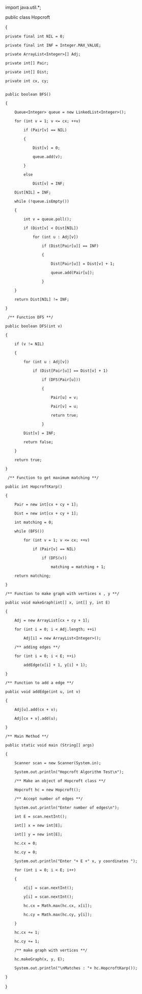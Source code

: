 import java.util.*;
 

public class Hopcroft

{    

    private final int NIL = 0;
    
    private final int INF = Integer.MAX_VALUE;
    
    private ArrayList<Integer>[] Adj; 
    
    private int[] Pair;
    
    private int[] Dist;
    
    private int cx, cy;
 
     
    public boolean BFS() 
    
    {
        
        Queue<Integer> queue = new LinkedList<Integer>();
        
        for (int v = 1; v <= cx; ++v) 
            
            if (Pair[v] == NIL) 
            
            { 
                
                Dist[v] = 0; 
                
                queue.add(v); 
            
            }
            
            else 
                
                Dist[v] = INF;
 
        Dist[NIL] = INF;
 
        while (!queue.isEmpty()) 
        
        {
            
            int v = queue.poll();
            
            if (Dist[v] < Dist[NIL]) 
                
                for (int u : Adj[v]) 
                    
                    if (Dist[Pair[u]] == INF) 
                    
                    {
                        
                        Dist[Pair[u]] = Dist[v] + 1;
                        
                        queue.add(Pair[u]);
                    
                    }           
        
        }
        
        return Dist[NIL] != INF;
    
    }    
     
     /** Function DFS **/
    
    public boolean DFS(int v) 
    
    {
        
        if (v != NIL) 
        
        {
            
            for (int u : Adj[v]) 
                
                if (Dist[Pair[u]] == Dist[v] + 1)
                    
                    if (DFS(Pair[u])) 
                    
                    {
                        
                        Pair[u] = v;
                        
                        Pair[v] = u;
                        
                        return true;
                    
                    }               
 
            Dist[v] = INF;
            
            return false;
        
        }
        
        return true;
    
    }
     
     /** Function to get maximum matching **/
    
    public int HopcroftKarp() 
    
    {
        
        Pair = new int[cx + cy + 1];
        
        Dist = new int[cx + cy + 1];
        
        int matching = 0;
        
        while (BFS())
            
            for (int v = 1; v <= cx; ++v)
                
                if (Pair[v] == NIL)
                    
                    if (DFS(v))
                        
                        matching = matching + 1;
        
        return matching;
    
    }
    
    /** Function to make graph with vertices x , y **/
    
    public void makeGraph(int[] x, int[] y, int E)
    
    {
        
        Adj = new ArrayList[cx + cy + 1];
        
        for (int i = 0; i < Adj.length; ++i)
            
            Adj[i] = new ArrayList<Integer>();        
        
        /** adding edges **/    
        
        for (int i = 0; i < E; ++i) 
            
            addEdge(x[i] + 1, y[i] + 1);    
    
    }
    
    /** Function to add a edge **/
    
    public void addEdge(int u, int v) 
    
    {
        
        Adj[u].add(cx + v);
        
        Adj[cx + v].add(u);
    
    }    
    
    /** Main Method **/
    
    public static void main (String[] args) 
    
    {
        
        Scanner scan = new Scanner(System.in);
        
        System.out.println("Hopcroft Algorithm Test\n");
        
        /** Make an object of Hopcroft class **/
        
        Hopcroft hc = new Hopcroft();
 
        /** Accept number of edges **/
        
        System.out.println("Enter number of edges\n");
        
        int E = scan.nextInt();
        
        int[] x = new int[E];
        
        int[] y = new int[E];
        
        hc.cx = 0;
        
        hc.cy = 0;
 
        System.out.println("Enter "+ E +" x, y coordinates ");
        
        for (int i = 0; i < E; i++)
        
        {
            
            x[i] = scan.nextInt();
            
            y[i] = scan.nextInt();
            
            hc.cx = Math.max(hc.cx, x[i]);
            
            hc.cy = Math.max(hc.cy, y[i]);
        
        }
        
        hc.cx += 1;
        
        hc.cy += 1;
 
        /** make graph with vertices **/
        
        hc.makeGraph(x, y, E);            
 
        System.out.println("\nMatches : "+ hc.HopcroftKarp());            
    
    }    

}
